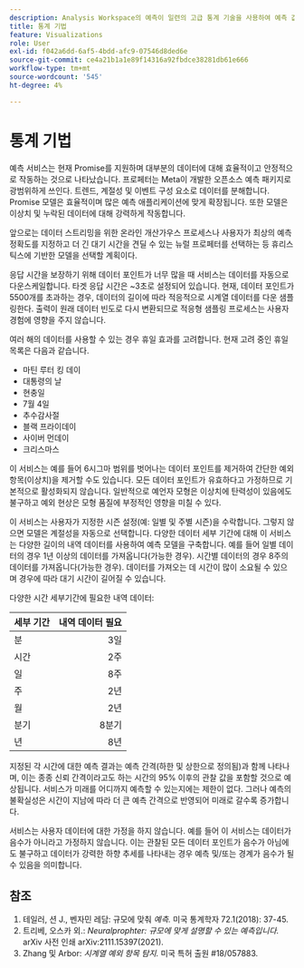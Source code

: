 ```yaml
---
description: Analysis Workspace의 예측이 일련의 고급 통계 기술을 사용하여 예측 값을 결정하는 방법에 대해 알아봅니다.
title: 통계 기법
feature: Visualizations
role: User
exl-id: f042a6dd-6af5-4bdd-afc9-07546d8ded6e
source-git-commit: ce4a21b1a1e89f14316a92fbdce38281db61e666
workflow-type: tm+mt
source-wordcount: '545'
ht-degree: 4%

---
```


# 통계 기법

예측 서비스는 현재 Promise를 지원하며 대부분의 데이터에 대해 효율적이고 안정적으로 작동하는 것으로 나타났습니다. 프로페터는 Meta이 개발한 오픈소스 예측 패키지로 광범위하게 쓰인다. 트렌드, 계절성 및 이벤트 구성 요소로 데이터를 분해합니다. Promise 모델은 효율적이며 많은 예측 애플리케이션에 맞게 확장됩니다. 또한 모델은 이상치 및 누락된 데이터에 대해 강력하게 작동합니다.

앞으로는 데이터 스트리밍을 위한 온라인 개산가우스 프로세스나 사용자가 최상의 예측 정확도를 지정하고 더 긴 대기 시간을 견딜 수 있는 뉴럴 프로페터를 선택하는 등 휴리스틱스에 기반한 모델을 선택할 계획이다.

응답 시간을 보장하기 위해 데이터 포인트가 너무 많을 때 서비스는 데이터를 자동으로 다운스케일합니다. 타겟 응답 시간은 ~3초로 설정되어 있습니다. 현재, 데이터 포인트가 5500개를 초과하는 경우, 데이터의 길이에 따라 적응적으로 시계열 데이터를 다운 샘플링한다. 출력이 원래 데이터 빈도로 다시 변환되므로 적응형 샘플링 프로세스는 사용자 경험에 영향을 주지 않습니다.

여러 해의 데이터를 사용할 수 있는 경우 휴일 효과를 고려합니다. 현재 고려 중인 휴일 목록은 다음과 같습니다.

* 마틴 루터 킹 데이
* 대통령의 날
* 현충일
* 7월 4일
* 추수감사절
* 블랙 프라이데이
* 사이버 먼데이
* 크리스마스

이 서비스는 예를 들어 6시그마 범위를 벗어나는 데이터 포인트를 제거하여 간단한 예외 항목(이상치)을 제거할 수도 있습니다. 모든 데이터 포인트가 유효하다고 가정하므로 기본적으로 활성화되지 않습니다. 일반적으로 예언자 모형은 이상치에 탄력성이 있음에도 불구하고 예외 현상은 모형 품질에 부정적인 영향을 미칠 수 있다.

이 서비스는 사용자가 지정한 시즌 설정(예: 일별 및 주별 시즌)을 수락합니다. 그렇지 않으면 모델은 계절성을 자동으로 선택합니다. 다양한 데이터 세부 기간에 대해 이 서비스는 다양한 길이의 내역 데이터를 사용하여 예측 모델을 구축합니다. 예를 들어 일별 데이터의 경우 1년 이상의 데이터를 가져옵니다(가능한 경우). 시간별 데이터의 경우 8주의 데이터를 가져옵니다(가능한 경우). 데이터를 가져오는 데 시간이 많이 소요될 수 있으며 경우에 따라 대기 시간이 길어질 수 있습니다.

다양한 시간 세부기간에 필요한 내역 데이터:

| 세부 기간 | 내역 데이터 필요 |
|---|--:|
| 분 | 3일 |
| 시간 | 2주 |
| 일 | 8주 |
| 주 | 2년 |
| 월 | 2년 |
| 분기 | 8분기 |
| 년 | 8년 |


지정된 각 시간에 대한 예측 결과는 예측 간격(하한 및 상한으로 정의됨)과 함께 나타나며, 이는 종종 신뢰 간격이라고도 하는 시간의 95% 이후의 관찰 값을 포함할 것으로 예상됩니다. 서비스가 미래를 어디까지 예측할 수 있는지에는 제한이 없다. 그러나 예측의 불확실성은 시간이 지남에 따라 더 큰 예측 간격으로 반영되어 미래로 갈수록 증가합니다.

서비스는 사용자 데이터에 대한 가정을 하지 않습니다. 예를 들어 이 서비스는 데이터가 음수가 아니라고 가정하지 않습니다. 이는 관찰된 모든 데이터 포인트가 음수가 아님에도 불구하고 데이터가 강력한 하향 추세를 나타내는 경우 예측 및/또는 경계가 음수가 될 수 있음을 의미합니다.


## 참조

1. 테일러, 션 J., 벤자민 레담: 규모에 맞춰 *예측.* 미국 통계학자 72.1(2018): 37-45.
1. 트리베, 오스카 외.: *Neuralprophter: 규모에 맞게 설명할 수 있는 예측입니다.* arXiv 사전 인쇄 arXiv:2111.15397(2021).
1. Zhang 및 Arbor: *시계열 예외 항목 탐지.* 미국 특허 출원 #18/057883.
